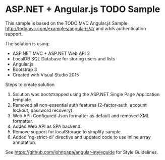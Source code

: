 # ASP.NET + Angular.js TODO Sample
This sample is based on the TODO MVC Angular.js Sample http://todomvc.com/examples/angularjs/#/ and adds authentication support.

The solution is using:
* ASP.NET MVC + ASP.NET Web API 2
* LocalDB SQL Database for storing users and lists
* Angular.js
* Bootstrap 3
* Created with Visual Studio 2015


Steps to create solution
1. Solution was bootstrapped using the ASP.NET Single Page Application template. 
1. Removed all non-essential auth features (2-factor-auth, account lockout, password recovery).
1. Web API: Configured Json formatter as default and removed XML formatter.
1. Added Web API as SPA backend.
1. Remove support for localStorage to simplify sample.
1. Added 'ng-strict-di' directive and updated code to use inline array annotation.

See https://github.com/johnpapa/angular-styleguide for Style Guidelines.


